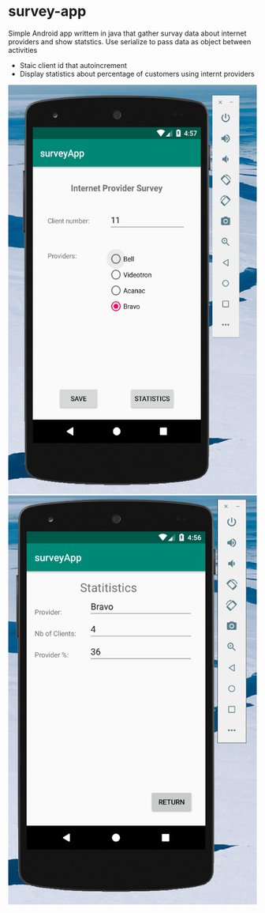 # survey-app

Simple Android app writtem in java that gather survay data about internet providers and show statstics. Use serialize to pass data as object between activities

- Staic client id that autoincrement
- Display statistics about percentage of customers using internt providers

![Screenshoot1](images/screenshot1.png)
![Screenshoot2](images/Screenshot2.png)
